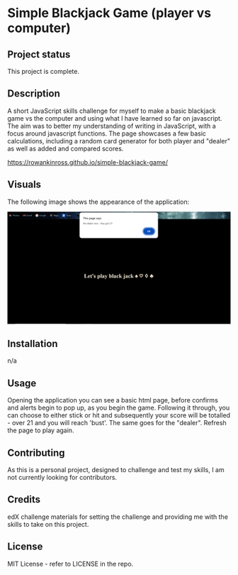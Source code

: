 # Simple Blackjack Game (player vs computer)

## Project status
This project is complete.

## Description
A short JavaScript skills challenge for myself to make a basic blackjack game vs the computer and using what I have learned so far on javascript. The aim was to better my understanding of writing in JavaScript, with a focus around javascript functions. The page showcases a few basic calculations, including a random card generator for both player and "dealer" as well as added and compared scores.

https://rowankinross.github.io/simple-blackjack-game/

## Visuals
The following image shows the appearance of the application:

![screenshot of the deployed page](./images/black-jack-page.png)

## Installation
n/a

## Usage
Opening the application you can see a basic html page, before confirms and alerts begin to pop up, as you begin the game. Following it through, you can choose to either stick or hit and subsequently your score will be totalled - over 21 and you will reach 'bust'. The same goes for the "dealer". Refresh the page to play again.

## Contributing
As this is a personal project, designed to challenge and test my skills, I am not currently looking for contributors.

## Credits

edX challenge materials for setting the challenge and providing me with the skills to take on this project.

## License

MIT License - refer to LICENSE in the repo.